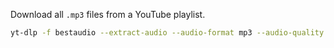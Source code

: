 Download all `.mp3` files from a YouTube playlist.

```sh
yt-dlp -f bestaudio --extract-audio --audio-format mp3 --audio-quality 0 --yes-playlist <url>
```
